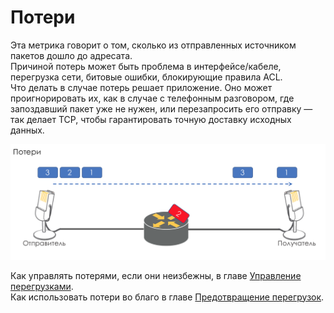 # Потери

Эта метрика говорит о том, сколько из отправленных источником пакетов дошло до адресата.  
Причиной потерь может быть проблема в интерфейсе/кабеле, перегрузка сети, битовые ошибки, блокирующие правила ACL.  
Что делать в случае потерь решает приложение. Оно может проигнорировать их, как в случае с телефонным разговором, где запоздавший пакет уже не нужен, или перезапросить его отправку — так делает TCP, чтобы гарантировать точную доставку исходных данных.  


![](../../.gitbook/assets/image%20%288%29.png)

Как управлять потерями, если они неизбежны, в главе [Управление перегрузками](http://linkmeup.ru/uploads/sdsm-15-qos.html#MANAGEMENT).  
Как использовать потери во благо в главе [Предотвращение перегрузок](http://linkmeup.ru/uploads/sdsm-15-qos.html#AVOIDANCE).



